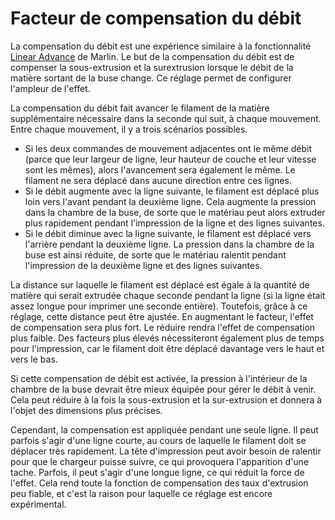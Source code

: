 Facteur de compensation du débit
====
La compensation du débit est une expérience similaire à la fonctionnalité [Linear Advance](http://marlinfw.org/docs/features/lin_advance.html) de Marlin. Le but de la compensation du débit est de compenser la sous-extrusion et la surextrusion lorsque le débit de la matière sortant de la buse change. Ce réglage permet de configurer l'ampleur de l'effet.

La compensation du débit fait avancer le filament de la matière supplémentaire nécessaire dans la seconde qui suit, à chaque mouvement. Entre chaque mouvement, il y a trois scénarios possibles.
* Si les deux commandes de mouvement adjacentes ont le même débit (parce que leur largeur de ligne, leur hauteur de couche et leur vitesse sont les mêmes), alors l'avancement sera également le même. Le filament ne sera déplacé dans aucune direction entre ces lignes.
* Si le débit augmente avec la ligne suivante, le filament est déplacé plus loin vers l'avant pendant la deuxième ligne. Cela augmente la pression dans la chambre de la buse, de sorte que le matériau peut alors extruder plus rapidement pendant l'impression de la ligne et des lignes suivantes.
* Si le débit diminue avec la ligne suivante, le filament est déplacé vers l'arrière pendant la deuxième ligne. La pression dans la chambre de la buse est ainsi réduite, de sorte que le matériau ralentit pendant l'impression de la deuxième ligne et des lignes suivantes.

La distance sur laquelle le filament est déplacé est égale à la quantité de matière qui serait extrudée chaque seconde pendant la ligne (si la ligne était assez longue pour imprimer une seconde entière). Toutefois, grâce à ce réglage, cette distance peut être ajustée. En augmentant le facteur, l'effet de compensation sera plus fort. Le réduire rendra l'effet de compensation plus faible. Des facteurs plus élevés nécessiteront également plus de temps pour l'impression, car le filament doit être déplacé davantage vers le haut et vers le bas.

Si cette compensation de débit est activée, la pression à l'intérieur de la chambre de la buse devrait être mieux équipée pour gérer le débit à venir. Cela peut réduire à la fois la sous-extrusion et la sur-extrusion et donnera à l'objet des dimensions plus précises.

Cependant, la compensation est appliquée pendant une seule ligne. Il peut parfois s'agir d'une ligne courte, au cours de laquelle le filament doit se déplacer très rapidement. La tête d'impression peut avoir besoin de ralentir pour que le chargeur puisse suivre, ce qui provoquera l'apparition d'une tache. Parfois, il peut s'agir d'une longue ligne, ce qui réduit la force de l'effet. Cela rend toute la fonction de compensation des taux d'extrusion peu fiable, et c'est la raison pour laquelle ce réglage est encore expérimental.
